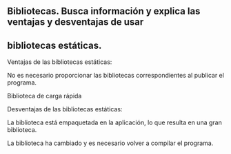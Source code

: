 ## Bibliotecas. Busca información y explica las ventajas y desventajas de usar
## bibliotecas estáticas.

Ventajas de las bibliotecas estáticas:

No es necesario proporcionar las bibliotecas correspondientes al publicar el programa.

Biblioteca de carga rápida

Desventajas de las bibliotecas estáticas:

La biblioteca está empaquetada en la aplicación, lo que resulta en una gran biblioteca.

La biblioteca ha cambiado y es necesario volver a compilar el programa.
